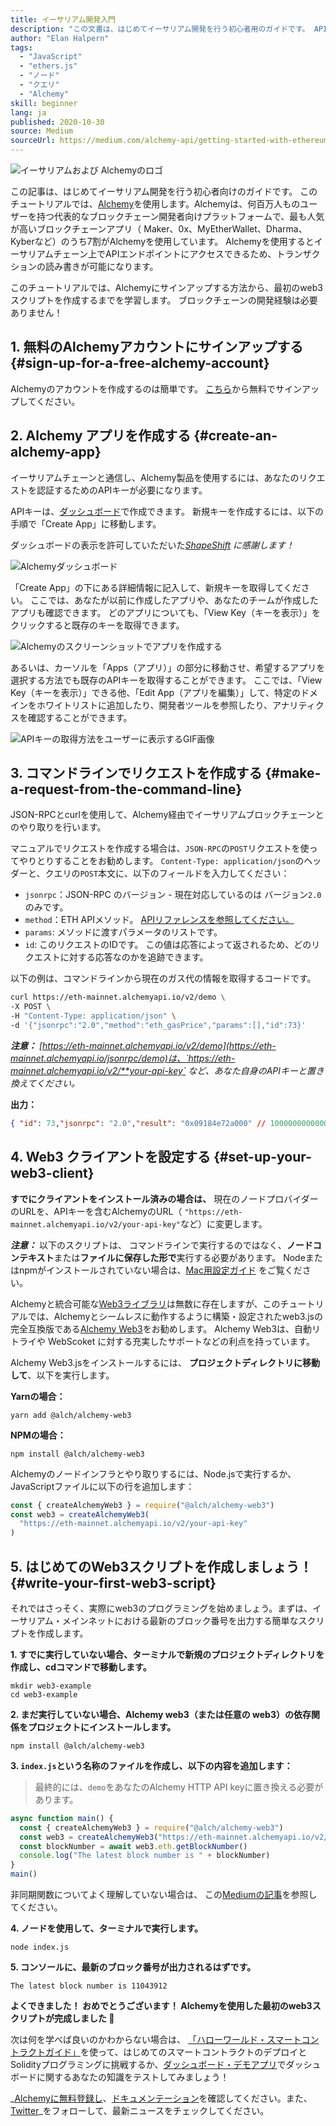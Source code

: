 ```yaml
---
title: イーサリアム開発入門
description: "この文書は、はじめてイーサリアム開発を行う初心者用のガイドです。 APIエンドポイントの立ち上げ、コマンドライン・リクエストの作成、さらにweb3スクリプトの作成までをステップごとに説明します。 ブロックチェーンの開発経験は必要ありません！"
author: "Elan Halpern"
tags:
  - "JavaScript"
  - "ethers.js"
  - "ノード"
  - "クエリ"
  - "Alchemy"
skill: beginner
lang: ja
published: 2020-10-30
source: Medium
sourceUrl: https://medium.com/alchemy-api/getting-started-with-ethereum-development-using-alchemy-c3d6a45c567f
---
```


![イーサリアムおよび Alchemyのロゴ](./ethereum-alchemy.png)

この記事は、はじめてイーサリアム開発を行う初心者向けのガイドです。 このチュートリアルでは、[Alchemy](https://alchemyapi.io/)を使用します。Alchemyは、何百万人ものユーザーを持つ代表的なブロックチェーン開発者向けプラットフォームで、最も人気が高いブロックチェーンアプリ（ Maker、0x、MyEtherWallet、Dharma、Kyberなど）のうち7割がAlchemyを使用しています。 Alchemyを使用するとイーサリアムチェーン上でAPIエンドポイントにアクセスできるため、トランザクションの読み書きが可能になります。

このチュートリアルでは、Alchemyにサインアップする方法から、最初のweb3 スクリプトを作成するまでを学習します。 ブロックチェーンの開発経験は必要ありません！

## 1. 無料のAlchemyアカウントにサインアップする {#sign-up-for-a-free-alchemy-account}

Alchemyのアカウントを作成するのは簡単です。 [こちら](https://auth.alchemyapi.io/signup)から無料でサインアップしてください。

## 2. Alchemy アプリを作成する {#create-an-alchemy-app}

イーサリアムチェーンと通信し、Alchemy製品を使用するには、あなたのリクエストを認証するためのAPIキーが必要になります。

APIキーは、[ダッシュボード](http://dashboard.alchemyapi.io/)で作成できます。 新規キーを作成するには、以下の手順で「Create App」に移動します。

ダッシュボードの表示を許可していただいた[_ShapeShift_](https://shapeshift.com/) _に感謝します！_

![Alchemyダッシュボード](./alchemy-dashboard.png)

「Create App」の下にある詳細情報に記入して、新規キーを取得してください。 ここでは、あなたが以前に作成したアプリや、あなたのチームが作成したアプリも確認できます。 どのアプリについても、「View Key（キーを表示）」をクリックすると既存のキーを取得できます。

![Alchemyのスクリーンショットでアプリを作成する](./create-app.png)

あるいは、カーソルを「Apps（アプリ）」の部分に移動させ、希望するアプリを選択する方法でも既存のAPIキーを取得することができます。 ここでは、「View Key（キーを表示）」できる他、「Edit App（アプリを編集）」して、特定のドメインをホワイトリストに追加したり、開発者ツールを参照したり、アナリティクスを確認することができます。

![APIキーの取得方法をユーザーに表示するGIF画像](./pull-api-keys.gif)

## 3. コマンドラインでリクエストを作成する {#make-a-request-from-the-command-line}

JSON-RPCとcurlを使用して、Alchemy経由でイーサリアムブロックチェーンとのやり取りを行います。

マニュアルでリクエストを作成する場合は、`JSON-RPC`の`POST`リクエストを使ってやりとりすることをお勧めします。 `Content-Type: application/json`のヘッダーと、クエリの`POST`本文に、以下のフィールドを入力してください：

- `jsonrpc`：JSON-RPC のバージョン - 現在対応しているのは バージョン`2.0` のみです。
- `method`：ETH APIメソッド。 [APIリファレンスを参照してください。](https://docs.alchemyapi.io/documentation/alchemy-api-reference/json-rpc)
- `params`: メソッドに渡すパラメータのリストです。
- `id`: このリクエストのIDです。 この値は応答によって返されるため、どのリクエストに対する応答なのかを追跡できます。

以下の例は、コマンドラインから現在のガス代の情報を取得するコードです。

```bash
curl https://eth-mainnet.alchemyapi.io/v2/demo \
-X POST \
-H "Content-Type: application/json" \
-d '{"jsonrpc":"2.0","method":"eth_gasPrice","params":[],"id":73}'
```

_**注意：** [https://eth-mainnet.alchemyapi.io/v2/demo](https://eth-mainnet.alchemyapi.io/jsonrpc/demo)は、`https://eth-mainnet.alchemyapi.io/v2/**your-api-key` など、あなた自身のAPIキーと置き換えてください。_

**出力：**

```json
{ "id": 73,"jsonrpc": "2.0","result": "0x09184e72a000" // 10000000000000 }
```

## 4. Web3 クライアントを設定する {#set-up-your-web3-client}

**すでにクライアントをインストール済みの場合は、** 現在のノードプロバイダーのURLを、APIキーを含むAlchemyのURL（ `"https://eth-mainnet.alchemyapi.io/v2/your-api-key"`など）に変更します。

**_注意：_** 以下のスクリプトは、 コマンドラインで実行するのではなく、**ノードコンテキスト**または**ファイルに保存した形で**実行する必要があります。 Nodeまたはnpmがインストールされていない場合は、[Mac用設定ガイド](https://app.gitbook.com/@alchemyapi/s/alchemy/guides/alchemy-for-macs) をご覧ください。

Alchemyと統合可能な[Web3ライブラリ](https://docs.alchemyapi.io/guides/getting-started#other-web3-libraries)は無数に存在しますが、このチュートリアルでは、Alchemyとシームレスに動作するように構築・設定されたweb3.jsの完全互換版である[Alchemy Web3](https://docs.alchemy.com/reference/api-overview)をお勧めします。 Alchemy Web3は、自動リトライや WebScoket に対する充実したサポートなどの利点を持っています。

Alchemy Web3.jsをインストールするには、 **プロジェクトディレクトリに移動して**、以下を実行します。

**Yarnの場合：**

```
yarn add @alch/alchemy-web3
```

**NPMの場合：**

```
npm install @alch/alchemy-web3
```

Alchemyのノードインフラとやり取りするには、Node.jsで実行するか、JavaScriptファイルに以下の行を追加します：

```js
const { createAlchemyWeb3 } = require("@alch/alchemy-web3")
const web3 = createAlchemyWeb3(
  "https://eth-mainnet.alchemyapi.io/v2/your-api-key"
)
```

## 5. はじめてのWeb3スクリプトを作成しましょう！ {#write-your-first-web3-script}

それではさっそく、実際にweb3のプログラミングを始めましょう。まずは、イーサリアム・メインネットにおける最新のブロック番号を出力する簡単なスクリプトを作成します。

**1. すでに実行していない場合、ターミナルで新規のプロジェクトディレクトリを作成し、cdコマンドで移動します。**

```
mkdir web3-example
cd web3-example
```

**2. まだ実行していない場合、Alchemy web3（または任意の web3）の依存関係をプロジェクトにインストールします。**

```
npm install @alch/alchemy-web3
```

**3. `index.js`という名称のファイルを作成し、以下の内容を追加します：**

> 最終的には、`demo`をあなたのAlchemy HTTP API keyに置き換える必要があります。

```js
async function main() {
  const { createAlchemyWeb3 } = require("@alch/alchemy-web3")
  const web3 = createAlchemyWeb3("https://eth-mainnet.alchemyapi.io/v2/demo")
  const blockNumber = await web3.eth.getBlockNumber()
  console.log("The latest block number is " + blockNumber)
}
main()
```

非同期関数についてよく理解していない場合は、 この[Mediumの記事](https://medium.com/better-programming/understanding-async-await-in-javascript-1d81bb079b2c)を参照してください。

**4. ノードを使用して、ターミナルで実行します。**

```
node index.js
```

**5. コンソールに、最新のブロック番号が出力されるはずです。**

```
The latest block number is 11043912
```

**よくできました！ おめでとうございます！ Alchemyを使用した最初のweb3スクリプトが完成しました 🎉**

次は何を学べば良いのかわからない場合は、 [「ハローワールド・スマートコントラクトガイド」](https://docs.alchemyapi.io/tutorials/hello-world-smart-contract)を使って、はじめてのスマートコントラクトのデプロイとSolidityプログラミングに挑戦するか、[ダッシュボード・デモアプリ](https://docs.alchemyapi.io/tutorials/demo-app)でダッシュボードに関するあなたの知識をテストしてみましょう！

_[Alchemyに無料登録し](https://auth.alchemyapi.io/signup)、[ドキュメンテーション](https://docs.alchemyapi.io/)を確認してください。また、[Twitter](https://x.com/AlchemyPlatform)_をフォローして、最新ニュースをチェックしてください。
